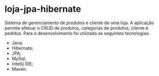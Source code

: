 # loja-jpa-hibernate
Sistema de gerenciamento de produtos e cliente de uma loja.
A aplicação permite efetuar o CRUD de produtos, categorias de produtos, cliente e pedidos.
Para o desenvolvimento foi utilizado as seguintes tecnologias:
- Java;
- Hibernate;
- JPA;
- MySql;
- Intellij IDE;
- Maven.
